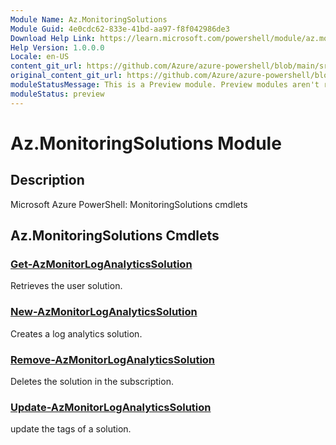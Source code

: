 ```yaml
---
Module Name: Az.MonitoringSolutions
Module Guid: 4e0cdc62-833e-41bd-aa97-f8f042986de3
Download Help Link: https://learn.microsoft.com/powershell/module/az.monitoringsolutions
Help Version: 1.0.0.0
Locale: en-US
content_git_url: https://github.com/Azure/azure-powershell/blob/main/src/MonitoringSolutions/MonitoringSolutions/help/Az.MonitoringSolutions.md
original_content_git_url: https://github.com/Azure/azure-powershell/blob/main/src/MonitoringSolutions/MonitoringSolutions/help/Az.MonitoringSolutions.md
moduleStatusMessage: This is a Preview module. Preview modules aren't recommended for use in production environments. For more information, see https://aka.ms/azps-refstatus.
moduleStatus: preview
---
```

# Az.MonitoringSolutions Module
## Description
Microsoft Azure PowerShell: MonitoringSolutions cmdlets

## Az.MonitoringSolutions Cmdlets
### [Get-AzMonitorLogAnalyticsSolution](Get-AzMonitorLogAnalyticsSolution.md)
Retrieves the user solution.

### [New-AzMonitorLogAnalyticsSolution](New-AzMonitorLogAnalyticsSolution.md)
Creates a log analytics solution.

### [Remove-AzMonitorLogAnalyticsSolution](Remove-AzMonitorLogAnalyticsSolution.md)
Deletes the solution in the subscription.

### [Update-AzMonitorLogAnalyticsSolution](Update-AzMonitorLogAnalyticsSolution.md)
update the tags of a solution.


